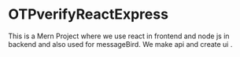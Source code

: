 # OTPverifyReactExpress
This is a Mern Project where we use react in frontend and node js in backend and also used for messageBird.
We make api and create ui .
